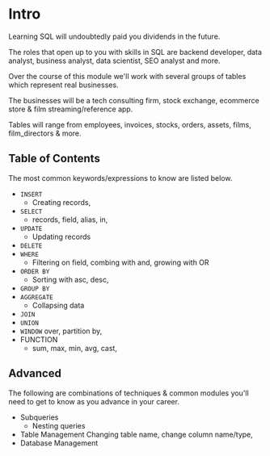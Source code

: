 # Intro

Learning SQL will undoubtedly paid you dividends in the future.

The roles that open up to you with skills in SQL are backend developer, data analyst, business analyst, data scientist, SEO analyst and more.

Over the course of this module we'll work with several groups of tables which represent real businesses.

The businesses will be a tech consulting firm, stock exchange, ecommerce store & film streaming/reference app.

Tables will range from employees, invoices, stocks, orders, assets, films, film_directors & more.

## Table of Contents

The most common keywords/expressions to know are listed below.

- `INSERT`
  - Creating records,
- `SELECT`
  - records, field, alias, in,
- `UPDATE`
  - Updating records
- `DELETE`
- `WHERE`
  - Filtering on field, combing with and, growing with OR
- `ORDER BY`
  - Sorting with asc, desc,
- `GROUP BY`
- `AGGREGATE`
  - Collapsing data
- `JOIN`
- `UNION`
- `WINDOW`
  over, partition by,
- FUNCTION
  - sum, max, min, avg, cast,

## Advanced

The following are combinations of techniques & common modules you'll need to get to know as you advance in your career.

- Subqueries
  - Nesting queries
- Table Management
  Changing table name, change column name/type,
- Database Management
